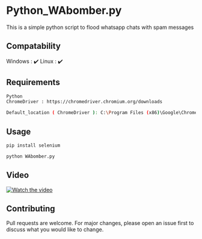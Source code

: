 # Python_WAbomber.py

This is a simple python script to flood whatsapp chats with spam messages

## Compatability 

Windows : ✔️ 
Linux : ✔️ 

## Requirements

```bash
Python
ChromeDriver : https://chromedriver.chromium.org/downloads
```
```bash
Default_location ( ChromeDriver ): C:\Program Files (x86)\Google\Chrome\Application\
```
## Usage

```python
pip install selenium

python WAbomber.py
```
## Video
[![Watch the video](https://img.youtube.com/vi/sMROa6GqY8U/hqdefault.jpg)](https://youtu.be/sMROa6GqY8U)

## Contributing
Pull requests are welcome. For major changes, please open an issue first to discuss what you would like to change.
